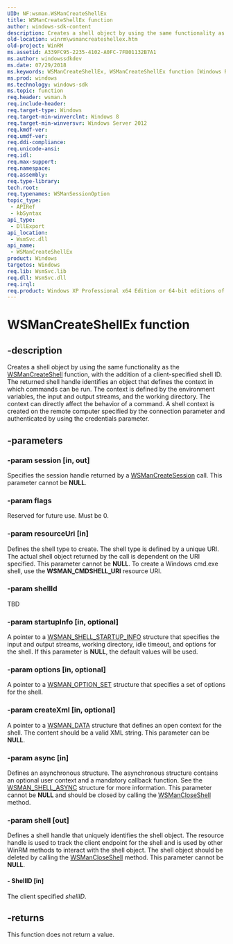 ```yaml
---
UID: NF:wsman.WSManCreateShellEx
title: WSManCreateShellEx function
author: windows-sdk-content
description: Creates a shell object by using the same functionality as the WSManCreateShell function, with the addition of a client-specified shell ID.
old-location: winrm\wsmancreateshellex.htm
old-project: WinRM
ms.assetid: A339FC95-2235-4102-A0FC-7FB01132B7A1
ms.author: windowssdkdev
ms.date: 07/29/2018
ms.keywords: WSManCreateShellEx, WSManCreateShellEx function [Windows Remote Management], winrm.wsmancreateshellex, wsman/WSManCreateShellEx
ms.prod: windows
ms.technology: windows-sdk
ms.topic: function
req.header: wsman.h
req.include-header: 
req.target-type: Windows
req.target-min-winverclnt: Windows 8
req.target-min-winversvr: Windows Server 2012
req.kmdf-ver: 
req.umdf-ver: 
req.ddi-compliance: 
req.unicode-ansi: 
req.idl: 
req.max-support: 
req.namespace: 
req.assembly: 
req.type-library: 
tech.root: 
req.typenames: WSManSessionOption
topic_type:
 - APIRef
 - kbSyntax
api_type:
 - DllExport
api_location:
 - WsmSvc.dll
api_name:
 - WSManCreateShellEx
product: Windows
targetos: Windows
req.lib: WsmSvc.lib
req.dll: WsmSvc.dll
req.irql: 
req.product: Windows XP Professional x64 Edition or 64-bit editions of     Windows Server 2003
---
```


# WSManCreateShellEx function


## -description


Creates a shell object by using the same functionality as the <a href="https://msdn.microsoft.com/901c0a2d-d25f-451c-8d6c-83662f1f1061">WSManCreateShell</a> function, with the addition of a client-specified shell ID. The returned shell handle identifies an object that defines the context in which commands can be run. The context is defined by the environment variables, the input and output streams, and the working directory. The context can directly affect the behavior of a command. A shell context is created on the remote computer specified by the connection parameter and authenticated by using the credentials parameter.


## -parameters




### -param session [in, out]

Specifies the session handle returned by a <a href="https://msdn.microsoft.com/5123d876-5123-4fa4-8f6f-859a26aad825">WSManCreateSession</a> call. This parameter cannot be <b>NULL</b>.


### -param flags

Reserved for future use. Must be 0.


### -param resourceUri [in]

Defines the shell type to create. The shell type is defined by a unique URI. The actual shell object returned by the call is dependent on the URI specified. This parameter cannot be <b>NULL</b>. To create a Windows cmd.exe shell, use the <b>WSMAN_CMDSHELL_URI</b> resource URI.


### -param shellId

TBD


### -param startupInfo [in, optional]

A pointer to a <a href="https://msdn.microsoft.com/a9e004de-b157-4ad3-a463-a42ccb56f1ba">WSMAN_SHELL_STARTUP_INFO</a> structure that specifies the input and output streams, working directory, idle timeout, and options for the shell. If this parameter is <b>NULL</b>, the default values will be used.


### -param options [in, optional]

A pointer to a <a href="https://msdn.microsoft.com/16a1447c-d764-44bf-9c62-064769ead0f3">WSMAN_OPTION_SET</a> structure that specifies a set of options for the shell.


### -param createXml [in, optional]

A pointer to a <a href="https://msdn.microsoft.com/4ff574d4-04b0-47c3-808f-867d6815bffc">WSMAN_DATA</a> structure that defines an open context for the shell. The content should be a valid XML string. This parameter can be <b>NULL</b>.


### -param async [in]

Defines an asynchronous structure. The asynchronous structure contains an optional user context and a mandatory callback function. See the <a href="https://msdn.microsoft.com/9391e1a8-7048-49b8-9dc4-1da25b190238">WSMAN_SHELL_ASYNC</a> structure for more information. This parameter cannot be <b>NULL</b> and should be closed by calling the <a href="https://msdn.microsoft.com/1da452ef-5842-4d8d-941b-09fa57393ebb">WSManCloseShell</a> method.


### -param shell [out]

Defines a shell handle that uniquely identifies the shell object. The resource handle is used to track the client endpoint for the shell and is used by other WinRM methods to interact with the shell object. The shell object should be deleted by calling the <a href="https://msdn.microsoft.com/1da452ef-5842-4d8d-941b-09fa57393ebb">WSManCloseShell</a> method. This parameter cannot be <b>NULL</b>.


#### - ShellID [in]

The client specified <i>shellID</i>.


## -returns



This function does not return a value.



